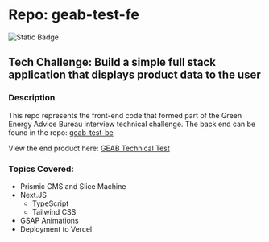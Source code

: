 # Repo: geab-test-fe
![Static Badge](https://img.shields.io/badge/Dev_status-Complete-blue)

## **Tech Challenge: Build a simple full stack application that displays product data to the user**

### Description
This repo represents the front-end code that formed part of the Green Energy Advice Bureau interview technical challenge. The back end can be found in the repo: [geab-test-be](https://github.com/jimdavies72/geab-test-be)

View the end product here: [GEAB Technical Test](https://)

### Topics Covered:

- Prismic CMS and Slice Machine
- Next.JS
  - TypeScript
  - Tailwind CSS
- GSAP Animations
- Deployment to Vercel
